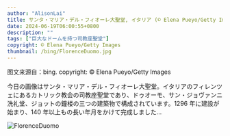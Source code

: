 ```yaml
---
author: "AlisonLai"
title: サンタ・マリア・デル・フィオーレ大聖堂, イタリア (© Elena Pueyo/Getty Images)
date: 2024-06-19T06:00:55+0800
description: ""
tags: ["巨大なドームを持つ司教座聖堂"]
copyright: © Elena Pueyo/Getty Images
thumbnail: /bing/FlorenceDuomo.jpg
---
```

图文来源自：bing.  copyright: © Elena Pueyo/Getty Images

今日の画像はサンタ・マリア・デル・フィオーレ大聖堂。イタリアのフィレンツェにあるカトリック教会の司教座聖堂であり、ドゥオーモ、サン・ジョヴァンニ洗礼堂、ジョットの鐘楼の三つの建築物で構成されています。1296 年に建設が始まり、140 年以上もの長い年月をかけて完成しました…

![FlorenceDuomo](/bing/FlorenceDuomo.jpg)
